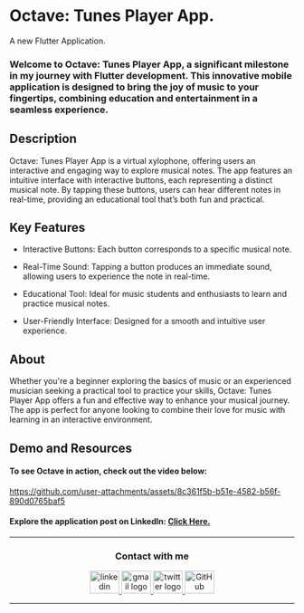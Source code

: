 # Octave: Tunes Player App.
A new Flutter Application.


### Welcome to Octave: Tunes Player App, a significant milestone in my journey with Flutter development. This innovative mobile application is designed to bring the joy of music to your fingertips, combining education and entertainment in a seamless experience.


## Description
Octave: Tunes Player App is a virtual xylophone, offering users an interactive and engaging way to explore musical notes. The app features an intuitive interface with interactive buttons, each representing a distinct musical note. By tapping these buttons, users can hear different notes in real-time, providing an educational tool that’s both fun and practical.


## Key Features
- Interactive Buttons: Each button corresponds to a specific musical note.

- Real-Time Sound: Tapping a button produces an immediate sound, allowing users to experience the note in real-time.

- Educational Tool: Ideal for music students and enthusiasts to learn and practice musical notes.

- User-Friendly Interface: Designed for a smooth and intuitive user experience.


## About
Whether you're a beginner exploring the basics of music or an experienced musician seeking a practical tool to practice your skills, Octave: Tunes Player App offers a fun and effective way to enhance your musical journey. The app is perfect for anyone looking to combine their love for music with learning in an interactive environment.


## Demo and Resources
#### To see Octave in action, check out the video below:
https://github.com/user-attachments/assets/8c361f5b-b51e-4582-b56f-890d0765baf5

#### Explore the application post on LinkedIn: <a target="_blank" href="************************"> Click Here. </a>


-----

<h3 align="center">
    Contact with me
</h3>

<div align="center">
  <a href="https://www.linkedin.com/in/theahmedhany/" target="_blank">
    <img src="https://skillicons.dev/icons?i=linkedin&theme=dark" width="52" height="40" alt="linkedin logo"/>
  </a>
  <a href="mailto:a7medhanyshokry@gmail.com" target="_blank">
    <img src="https://skillicons.dev/icons?i=gmail&theme=light" width="52" height="40" alt="gmail logo"/> 
  </a>
  <a href="https://x.com/theahmedhany" target="_blank">
    <img src="https://skillicons.dev/icons?i=twitter&theme=dark" width="52" height="40" alt="twitter logo"/>
  </a>
  <a href="https://github.com/theahmedhany" target="_blank">
    <img src="https://skillicons.dev/icons?i=github&theme=dark" width="52" height="40" alt="GitHub logo"/>
  </a>
</div>

-----
